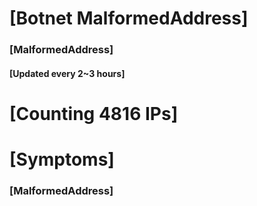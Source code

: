 # [Botnet MalformedAddress]
### [MalformedAddress]
#### [Updated every 2~3 hours]

# [Counting 4816 IPs]

# [Symptoms] 
###   [MalformedAddress]
